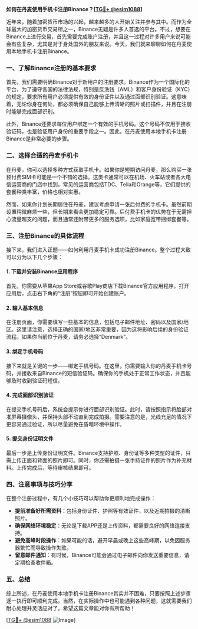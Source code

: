 **如何在丹麦使用手机卡注册Binance？[[TG💪+ @esim1088](https://t.me/s/esim1088)]**

近年来，随着加密货币市场的兴起，越来越多的人开始关注并参与其中。而作为全球最大的加密货币交易所之一，Binance无疑是许多人首选的平台。不过，想要在Binance上进行交易，首先需要完成账户注册，并且这一过程对许多用户来说可能会有些复杂，尤其是对于身处国外的朋友来说。今天，我们就来聊聊如何在丹麦使用本地手机卡注册Binance。

### 一、了解Binance注册的基本要求

首先，我们需要明确Binance对于新用户的注册要求。Binance作为一个国际化的平台，为了遵守各国的法律法规，特别是反洗钱（AML）和客户身份验证（KYC）的规定，要求所有用户必须提供有效的身份证件以及通过面部识别验证。这意味着，无论你身在何处，都必须确保自己能够上传清晰的照片或扫描件，并且在注册时能够完成面部识别。

此外，Binance还要求每位用户绑定一个有效的手机号码。这个号码不仅用于接收验证码，也是验证用户身份的重要手段之一。因此，在丹麦使用本地手机卡注册Binance是非常必要的步骤。

### 二、选择合适的丹麦手机卡

在丹麦，你可以选择多种方式获取手机卡。如果你是短期访问丹麦，那么购买一张预付费SIM卡可能是一个不错的选择。这类卡通常可以在机场、火车站或者各大电信运营商的门店中找到。常见的运营商包括TDC、Telia和Orange等，它们提供的套餐种类丰富，价格也相对实惠。

然而，如果你计划长期居住在丹麦，建议考虑申请一张后付费的手机卡。虽然前期设置稍微麻烦一些，但长期来看会更加稳定可靠。后付费手机卡的优势在于无需担心流量超支的问题，而且通常还附带更多的服务选项，比如家庭宽带捆绑套餐等。

### 三、注册Binance的具体流程

接下来，我们进入正题——如何利用丹麦手机卡成功注册Binance。整个过程大致可以分为以下几个步骤：

#### 1. 下载并安装Binance应用程序
首先，你需要从苹果App Store或谷歌Play商店下载Binance官方应用程序。打开应用后，点击右下角的“注册”按钮即可开始创建账户。

#### 2. 输入基本信息
在注册页面，你需要填写一些基本的信息，包括电子邮件地址、密码以及国家/地区。这里请注意，选择正确的国家/地区非常重要，因为这将影响后续的身份验证流程。如果你当前位于丹麦，请务必选择“Denmark”。

#### 3. 绑定手机号码
接下来就是关键的一步——绑定手机号码。在这里，你需要输入你的丹麦手机卡号码，并接收来自Binance的短信验证码。确保你的手机处于正常工作状态，并且能够及时收到验证码短信。

#### 4. 完成面部识别验证
在提交手机号码后，系统会提示你进行面部识别验证。此时，请按照指示将脸部对准屏幕摄像头，并保持头部不动直到完成拍摄。需要注意的是，光线充足的情况下更容易通过验证，所以尽量避免在昏暗环境中操作。

#### 5. 提交身份证明文件
最后一步是上传身份证明文件。Binance支持护照、身份证等多种类型的证件，只需上传正面和背面的照片即可。同时，你还需拍摄一张手持证件的照片作为补充材料。上传完成后，等待审核结果即可。

### 四、注意事项与技巧分享

在整个注册过程中，有几个小技巧可以帮助你更顺利地完成操作：

- **提前准备好所需资料**：包括身份证件、护照等有效证件，以及近期拍摄的清晰照片。
- **确保网络环境稳定**：无论是下载APP还是上传资料，都需要良好的网络连接支持。
- **避免高峰时段操作**：如果可能的话，避开早晨或晚上这些高峰期，以免因服务器繁忙而导致操作失败。
- **留意邮件通知**：有时候，Binance可能会通过电子邮件向你发送重要信息，请定期检查收件箱。

### 五、总结

综上所述，在丹麦使用本地手机卡注册Binance其实并不困难，只要按照上述步骤逐一执行即可顺利完成。当然，在实际操作中也可能遇到各种问题，这就需要我们耐心处理并灵活应对了。希望这篇文章能对你有所帮助！

[[TG💪+ @esim1088](https://t.me/s/esim1088) ![Image](https://i.postimg.cc/4NQfJmqS/Snipaste-2025-05-13-00-14-12.png)]